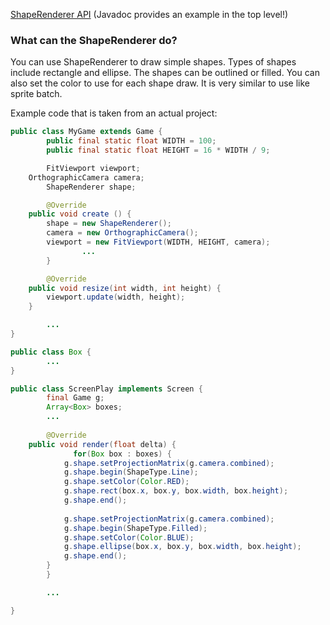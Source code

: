 [ShapeRenderer API](http://libgdx.badlogicgames.com/nightlies/docs/api/com/badlogic/gdx/graphics/glutils/ShapeRenderer.html) (Javadoc provides an example in the top level!)

### What can the ShapeRenderer do? ###

You can use ShapeRenderer to draw simple shapes. Types of shapes include rectangle and ellipse.  The shapes can be outlined or filled.  You can also set the color to use for each shape draw. It is very similar to use like sprite batch.

Example code that is taken from an actual project:

```java
public class MyGame extends Game {
        public final static float WIDTH = 100;
        public final static float HEIGHT = 16 * WIDTH / 9;

        FitViewport viewport;
	OrthographicCamera camera;
        ShapeRenderer shape;

        @Override
	public void create () {
		shape = new ShapeRenderer();
		camera = new OrthographicCamera();
		viewport = new FitViewport(WIDTH, HEIGHT, camera);
                ...
        }

        @Override
	public void resize(int width, int height) {
		viewport.update(width, height);
	}

        ...
}

public class Box {
        ...
}

public class ScreenPlay implements Screen {
        final Game g;
        Array<Box> boxes;
        ...
        
        @Override
	public void render(float delta) {
              for(Box box : boxes) {
			g.shape.setProjectionMatrix(g.camera.combined);
			g.shape.begin(ShapeType.Line);
			g.shape.setColor(Color.RED);
			g.shape.rect(box.x, box.y, box.width, box.height);
			g.shape.end();
			
			g.shape.setProjectionMatrix(g.camera.combined);
			g.shape.begin(ShapeType.Filled);
			g.shape.setColor(Color.BLUE);
			g.shape.ellipse(box.x, box.y, box.width, box.height);
			g.shape.end();
		}	
        }

        ...

}
```  